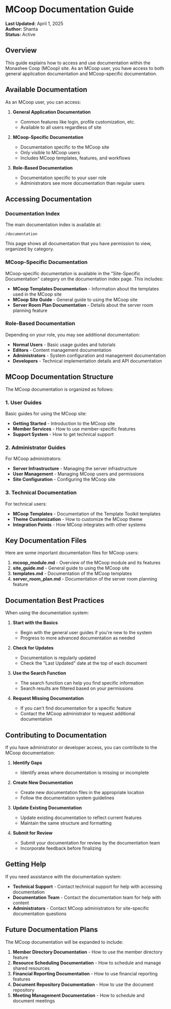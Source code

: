 # MCoop Documentation Guide

**Last Updated:** April 1, 2025  
**Author:** Shanta  
**Status:** Active

## Overview

This guide explains how to access and use documentation within the Monashee Coop (MCoop) site. As an MCoop user, you have access to both general application documentation and MCoop-specific documentation.

## Available Documentation

As an MCoop user, you can access:

1. **General Application Documentation**
   - Common features like login, profile customization, etc.
   - Available to all users regardless of site

2. **MCoop-Specific Documentation**
   - Documentation specific to the MCoop site
   - Only visible to MCoop users
   - Includes MCoop templates, features, and workflows

3. **Role-Based Documentation**
   - Documentation specific to your user role
   - Administrators see more documentation than regular users

## Accessing Documentation

### Documentation Index

The main documentation index is available at:
```
/documentation
```

This page shows all documentation that you have permission to view, organized by category.

### MCoop-Specific Documentation

MCoop-specific documentation is available in the "Site-Specific Documentation" category on the documentation index page. This includes:

- **MCoop Templates Documentation** - Information about the templates used in the MCoop site
- **MCoop Site Guide** - General guide to using the MCoop site
- **Server Room Plan Documentation** - Details about the server room planning feature

### Role-Based Documentation

Depending on your role, you may see additional documentation:

- **Normal Users** - Basic usage guides and tutorials
- **Editors** - Content management documentation
- **Administrators** - System configuration and management documentation
- **Developers** - Technical implementation details and API documentation

## MCoop Documentation Structure

The MCoop documentation is organized as follows:

### 1. User Guides

Basic guides for using the MCoop site:

- **Getting Started** - Introduction to the MCoop site
- **Member Services** - How to use member-specific features
- **Support System** - How to get technical support

### 2. Administrator Guides

For MCoop administrators:

- **Server Infrastructure** - Managing the server infrastructure
- **User Management** - Managing MCoop users and permissions
- **Site Configuration** - Configuring the MCoop site

### 3. Technical Documentation

For technical users:

- **MCoop Templates** - Documentation of the Template Toolkit templates
- **Theme Customization** - How to customize the MCoop theme
- **Integration Points** - How MCoop integrates with other systems

## Key Documentation Files

Here are some important documentation files for MCoop users:

1. **mcoop_module.md** - Overview of the MCoop module and its features
2. **site_guide.md** - General guide to using the MCoop site
3. **templates.md** - Documentation of the MCoop templates
4. **server_room_plan.md** - Documentation of the server room planning feature

## Documentation Best Practices

When using the documentation system:

1. **Start with the Basics**
   - Begin with the general user guides if you're new to the system
   - Progress to more advanced documentation as needed

2. **Check for Updates**
   - Documentation is regularly updated
   - Check the "Last Updated" date at the top of each document

3. **Use the Search Function**
   - The search function can help you find specific information
   - Search results are filtered based on your permissions

4. **Request Missing Documentation**
   - If you can't find documentation for a specific feature
   - Contact the MCoop administrator to request additional documentation

## Contributing to Documentation

If you have administrator or developer access, you can contribute to the MCoop documentation:

1. **Identify Gaps**
   - Identify areas where documentation is missing or incomplete

2. **Create New Documentation**
   - Create new documentation files in the appropriate location
   - Follow the documentation system guidelines

3. **Update Existing Documentation**
   - Update existing documentation to reflect current features
   - Maintain the same structure and formatting

4. **Submit for Review**
   - Submit your documentation for review by the documentation team
   - Incorporate feedback before finalizing

## Getting Help

If you need assistance with the documentation system:

- **Technical Support** - Contact technical support for help with accessing documentation
- **Documentation Team** - Contact the documentation team for help with content
- **Administrators** - Contact MCoop administrators for site-specific documentation questions

## Future Documentation Plans

The MCoop documentation will be expanded to include:

1. **Member Directory Documentation** - How to use the member directory feature
2. **Resource Scheduling Documentation** - How to schedule and manage shared resources
3. **Financial Reporting Documentation** - How to use financial reporting features
4. **Document Repository Documentation** - How to use the document repository
5. **Meeting Management Documentation** - How to schedule and document meetings
